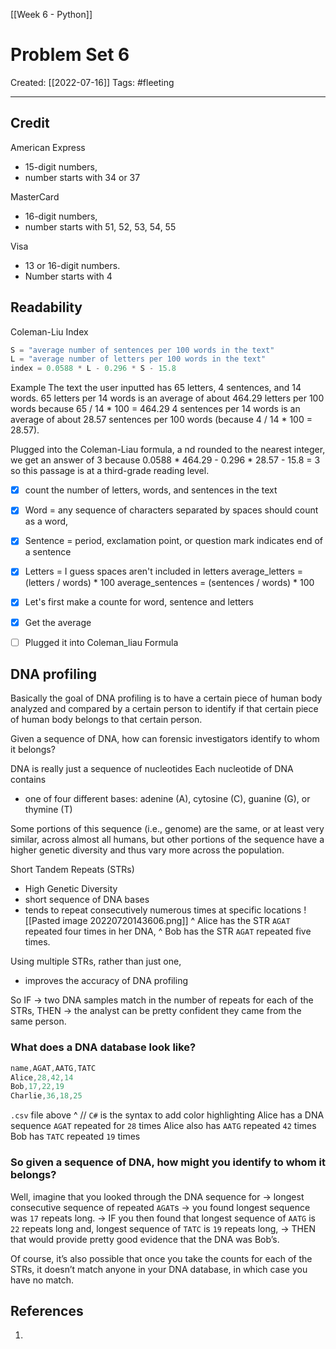 [[Week 6 - Python]]

# Problem Set 6 
Created:  [[2022-07-16]]
Tags: #fleeting 

---
## Credit
American Express  
- 15-digit numbers, 
- number starts with 34 or 37


MasterCard 
- 16-digit numbers,
- number starts with 51, 52, 53, 54, 55


Visa  
- 13 or 16-digit numbers.
- Number starts with 4


## Readability
Coleman-Liu Index
```Python
S = "average number of sentences per 100 words in the text"
L = "average number of letters per 100 words in the text"
index = 0.0588 * L - 0.296 * S - 15.8
```
Example
The text the user inputted has 
65 letters, 4 sentences, and 14 words. 
65 letters per 14 words 
    is an average of about 464.29 letters per 100 words 
    because 65 / 14 * 100 = 464.29 
4 sentences per 14 words 
    is an average of about 28.57 sentences per 100 words 
    (because 4 / 14 * 100 = 28.57). 

Plugged into the Coleman-Liau formula, a
nd rounded to the nearest integer, 
we get an answer of 3 
    because 0.0588 * 464.29 - 0.296 * 28.57 - 15.8 = 3
    so this passage is at a third-grade reading level.


- [x] count the number of letters, words, and sentences in the text
- [x] Word = any sequence of characters separated by spaces should count as a word, 
- [x] Sentence =  period, exclamation point, or question mark indicates end of a sentence
- [x] Letters = I guess spaces aren't included in letters
average_letters = (letters / words) * 100
average_sentences = (sentences / words) * 100


- [x] Let's first make a counte for word, sentence and letters
- [x] Get the average
- [ ] Plugged it into Coleman_liau Formula



## DNA profiling
Basically the goal of DNA profiling is to have a certain piece of human body analyzed and compared by a certain person to identify if that certain piece of human body belongs to that certain person.

Given a sequence of DNA, how can forensic investigators identify to whom it belongs?

DNA is really just a sequence of nucleotides
Each nucleotide of DNA contains 
- one of four different bases: adenine (A), cytosine (C), guanine (G), or thymine (T)

Some portions of this sequence (i.e., genome) are the same, or at least very similar, across almost all humans, but other portions of the sequence have a higher genetic diversity and thus vary more across the population.

Short Tandem Repeats (STRs)
- High Genetic Diversity
- short sequence of DNA bases
- tends to repeat consecutively numerous times at specific locations
![[Pasted image 20220720143606.png]]
^ Alice has the STR `AGAT` repeated four times in her DNA, 
^ Bob has the STR `AGAT` repeated five times.


Using multiple STRs, rather than just one, 
- improves the accuracy of DNA profiling


So 
IF -> two DNA samples match in the number of repeats for each of the STRs,
THEN -> the analyst can be pretty confident they came from the same person.


### What does a DNA database look like?
```cs
name,AGAT,AATG,TATC
Alice,28,42,14
Bob,17,22,19
Charlie,36,18,25
```
`.csv` file above ^    // `C#` is the syntax to add color highlighting
Alice has a DNA sequence `AGAT` repeated for `28` times
Alice also has `AATG` repeated `42` times
Bob has `TATC` repeated `19` times


### So given a sequence of DNA, how might you identify to whom it belongs? 
Well, imagine that 
you looked through the DNA sequence for 
-> longest consecutive sequence of repeated `AGAT`s 
-> you found  longest sequence was `17` repeats long. 
-> IF you then found that
    longest sequence of `AATG` is `22` repeats long and, 
    longest sequence of `TATC` is `19` repeats long, 
-> THEN that would provide pretty good evidence that the DNA was Bob’s. 

Of course, it’s also possible that once you take the counts for each of the STRs, it doesn’t match anyone in your DNA database, in which case you have no match.



## References
1. 